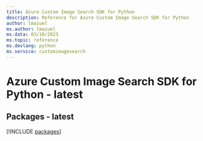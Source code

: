 ```yaml
---
title: Azure Custom Image Search SDK for Python
description: Reference for Azure Custom Image Search SDK for Python
author: lmazuel
ms.author: lmazuel
ms.data: 03/10/2023
ms.topic: reference
ms.devlang: python
ms.service: customimagesearch
---
```

# Azure Custom Image Search SDK for Python - latest
## Packages - latest
[!INCLUDE [packages](custom-image-search-index.md)]